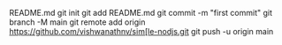 README.md
git init
git add README.md
git commit -m "first commit"
git branch -M main
git remote add origin https://github.com/vishwanathnv/sim[le-nodjs.git
git push -u origin main
